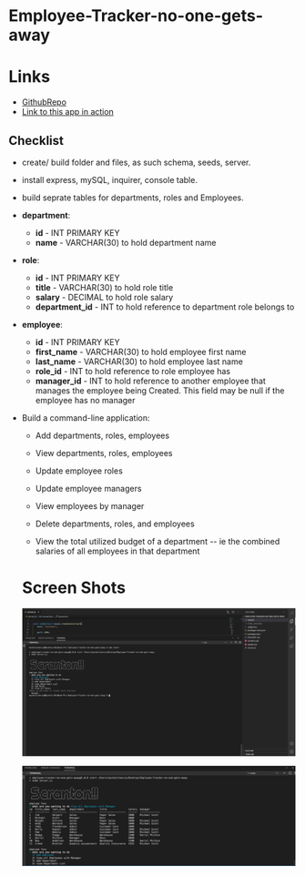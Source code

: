 # Employee-Tracker-no-one-gets-away

# Links
* [GithubRepo](https://github.com/Chapstick24/Employee-Tracker-no-one-gets-away)
* [Link to this app in action](chrome-extension://mmeijimgabbpbgpdklnllpncmdofkcpn/ng/app/app.html#/files/ebfd4a67-69d0-4ca2-y9f9-c2f435c7a6d3)

## Checklist

* create/ build folder and files, as such schema, seeds, server. 

* install express, mySQL, inquirer, console table.

* build seprate tables for departments, roles and Employees. 
* **department**:

  * **id** - INT PRIMARY KEY
  * **name** - VARCHAR(30) to hold department name

* **role**:

  * **id** - INT PRIMARY KEY
  * **title** -  VARCHAR(30) to hold role title
  * **salary** -  DECIMAL to hold role salary
  * **department_id** -  INT to hold reference to department role belongs to

* **employee**:

  * **id** - INT PRIMARY KEY
  * **first_name** - VARCHAR(30) to hold employee first name
  * **last_name** - VARCHAR(30) to hold employee last name
  * **role_id** - INT to hold reference to role employee has
  * **manager_id** - INT to hold reference to another employee that manages the employee being Created. This field may be null if the employee has no manager

* Build a command-line application:

  * Add departments, roles, employees

  * View departments, roles, employees

  * Update employee roles

  * Update employee managers

  * View employees by manager

  * Delete departments, roles, and employees

  * View the total utilized budget of a department -- ie the combined salaries of all employees in that department


  # Screen Shots
  ![image](images/ScreenShot1.png)


  
  ![image](images/screenShot2.png)